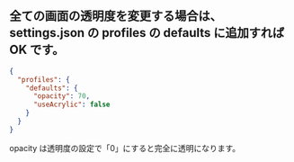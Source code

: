 ## 全ての画面の透明度を変更する場合は、settings.json の profiles の defaults に追加すれば OK です。

```json
{
  "profiles": {
    "defaults": {
      "opacity": 70,
      "useAcrylic": false
    }
  }
}
```

opacity は透明度の設定で「0」にすると完全に透明になります。

